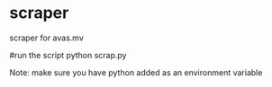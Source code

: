 # scraper
scraper for avas.mv

#run the script
python scrap.py

Note: make sure you have python added as an environment variable
